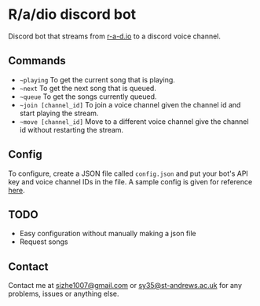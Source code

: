 R/a/dio discord bot
===================
Discord bot that streams from [r-a-d.io](https://r-a-d.io/) to a discord voice channel.

## Commands
- `~playing` To get the current song that is playing.
- `~next` To get the next song that is queued.
- `~queue` To get the songs currently queued.
- `~join [channel_id]` To join a voice channel given the channel id and start playing the stream.
- `~move [channel_id]` Move to a different voice channel give the channel id without restarting the stream.

## Config
To configure, create a JSON file called `config.json` and put your bot's API key and voice channel IDs in the file. A sample config is given for reference [here](https://github.com/dR3am5t0rM/r.a.dio-discord-bot/blob/master/config.json).

## TODO
- Easy configuration without manually making a json file
- Request songs

## Contact
Contact me at [sizhe1007@gmail.com](mailto:sizhe1007@gmail.com) or [sy35@st-andrews.ac.uk](mailto:sy35@st-andrews.ac.uk) for any problems, issues or anything else.
